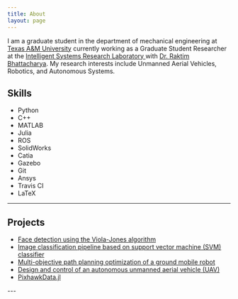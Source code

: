 ```yaml
---
title: About
layout: page
---
```


<p>I am a graduate student in the department of mechanical engineering at <a href="https://tamu.edu">Texas A&M University</a> currently working as a Graduate Student Researcher at the <a href="https://isrlab.github.io/">Intelligent Systems Research Laboratory </a> with <a href="https://engineering.tamu.edu/aerospace/profiles/rbhattacharya.html">Dr. Raktim Bhattacharya</a>. My research interests include Unmanned Aerial Vehicles, Robotics, and Autonomous Systems.</p>

<p></p>

<h2>Skills</h2>

<ul class="skill-list">
	<li>Python</li>
	<li>C++</li>
	<li>MATLAB</li>
	<li>Julia</li>
	<li>ROS</li>
	<li>SolidWorks</li>
	<li>Catia</li>
	<li>Gazebo</li>
	<li>Git</li>
	<li>Ansys</li>
	<li>Travis CI</li>
	<li>LaTeX</li>
</ul>

---
<h2>Projects</h2>

<ul>
	<li><a href="https://github.com/akshayhiregoudar/Face-Detector">Face detection using the Viola-Jones algorithm</a></li>
	<li><a href="https://github.com/akshayhiregoudar/Machine-Learning">Image classification pipeline based on support vector machine (SVM) classifier</a></li>
	<li><a href="https://github.com/akshayhiregoudar/Path-Planning-Robot">Multi-objective path planning optimization of a ground mobile robot</a></li>
	<li><a href="https://bmscemodularuav.weebly.com/">Design and control of an autonomous unmanned aerial vehicle (UAV)</a></li>
	<li><a href="https://github.com/akshayhiregoudar/PixhawkData.jl"> PixhawkData.jl</a></li>
</ul>
---
